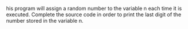 his program will assign a random number to the variable n each time it is executed. Complete the source code in order to print the last digit of the number stored in the variable n.
